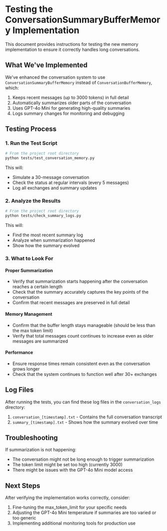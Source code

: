 # Testing the ConversationSummaryBufferMemory Implementation

This document provides instructions for testing the new memory implementation to ensure it correctly handles long conversations.

## What We've Implemented

We've enhanced the conversation system to use `ConversationSummaryBufferMemory` instead of `ConversationBufferMemory`, which:

1. Keeps recent messages (up to 3000 tokens) in full detail
2. Automatically summarizes older parts of the conversation
3. Uses GPT-4o Mini for generating high-quality summaries
4. Logs summary changes for monitoring and debugging

## Testing Process

### 1. Run the Test Script

```bash
# From the project root directory
python tests/test_conversation_memory.py
```

This will:
- Simulate a 30-message conversation
- Check the status at regular intervals (every 5 messages)
- Log all exchanges and summary updates

### 2. Analyze the Results

```bash
# From the project root directory
python tests/check_summary_logs.py
```

This will:
- Find the most recent summary log
- Analyze when summarization happened
- Show how the summary evolved

### 3. What to Look For

#### Proper Summarization
- Verify that summarization starts happening after the conversation reaches a certain length
- Check that the summary accurately captures the key points of the conversation
- Confirm that recent messages are preserved in full detail

#### Memory Management
- Confirm that the buffer length stays manageable (should be less than the max token limit)
- Verify that total messages count continues to increase even as older messages are summarized

#### Performance
- Ensure response times remain consistent even as the conversation grows longer
- Check that the system continues to function well after 30+ exchanges

## Log Files

After running the tests, you can find these log files in the `conversation_logs` directory:

1. `conversation_[timestamp].txt` - Contains the full conversation transcript
2. `summary_[timestamp].txt` - Shows how the summary evolved over time

## Troubleshooting

If summarization is not happening:
- The conversation might not be long enough to trigger summarization
- The token limit might be set too high (currently 3000)
- There might be issues with the GPT-4o Mini model access

## Next Steps

After verifying the implementation works correctly, consider:
1. Fine-tuning the max_token_limit for your specific needs
2. Adjusting the GPT-4o Mini temperature if summaries are too varied or too generic
3. Implementing additional monitoring tools for production use 